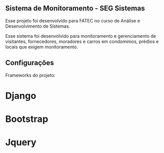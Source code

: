 ## Sistema de Monitoramento - SEG Sistemas

Esse projeto foi desenvolvido para FATEC no curso de Análise e Desenvolvimento de Sistemas. 

Esse sistema foi desenvolvido para monitoramento e gerenciamento de visitantes, fornecedores, moradores e carros em condominios, prédios e locais que exigem monitoramento.

## Configurações

Frameworks do projeto:



# Django
# Bootstrap
# Jquery

